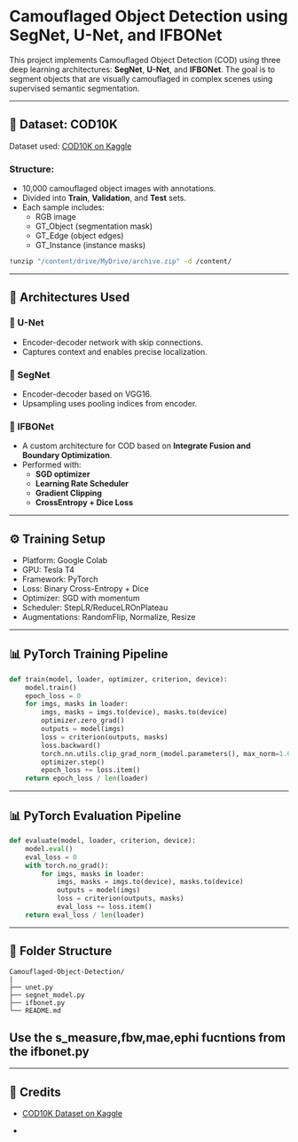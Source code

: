 # Camouflaged Object Detection using SegNet, U-Net, and IFBONet

This project implements Camouflaged Object Detection (COD) using three deep learning architectures: **SegNet**, **U-Net**, and **IFBONet**. The goal is to segment objects that are visually camouflaged in complex scenes using supervised semantic segmentation.

---

## 📁 Dataset: COD10K

Dataset used: [COD10K on Kaggle](https://www.kaggle.com/datasets/getcam/cod10k)

### Structure:

- 10,000 camouflaged object images with annotations.
- Divided into **Train**, **Validation**, and **Test** sets.
- Each sample includes:
  - RGB image
  - GT\_Object (segmentation mask)
  - GT\_Edge (object edges)
  - GT\_Instance (instance masks)

```bash
!unzip "/content/drive/MyDrive/archive.zip" -d /content/
```

---

## 🧠 Architectures Used

### 🔹 U-Net

- Encoder-decoder network with skip connections.
- Captures context and enables precise localization.

### 🔹 SegNet

- Encoder-decoder based on VGG16.
- Upsampling uses pooling indices from encoder.

### 🔹 IFBONet

- A custom architecture for COD based on **Integrate Fusion and Boundary Optimization**.
- Performed with:
  - **SGD optimizer**
  - **Learning Rate Scheduler**
  - **Gradient Clipping**
  - **CrossEntropy + Dice Loss**

---

## ⚙️ Training Setup

- Platform: Google Colab
- GPU: Tesla T4
- Framework: PyTorch
- Loss: Binary Cross-Entropy + Dice
- Optimizer: SGD with momentum
- Scheduler: StepLR/ReduceLROnPlateau
- Augmentations: RandomFlip, Normalize, Resize

---

## 📊 PyTorch Training Pipeline

```python
def train(model, loader, optimizer, criterion, device):
    model.train()
    epoch_loss = 0
    for imgs, masks in loader:
        imgs, masks = imgs.to(device), masks.to(device)
        optimizer.zero_grad()
        outputs = model(imgs)
        loss = criterion(outputs, masks)
        loss.backward()
        torch.nn.utils.clip_grad_norm_(model.parameters(), max_norm=1.0)
        optimizer.step()
        epoch_loss += loss.item()
    return epoch_loss / len(loader)
```

---

## 📊 PyTorch Evaluation Pipeline

```python
def evaluate(model, loader, criterion, device):
    model.eval()
    eval_loss = 0
    with torch.no_grad():
        for imgs, masks in loader:
            imgs, masks = imgs.to(device), masks.to(device)
            outputs = model(imgs)
            loss = criterion(outputs, masks)
            eval_loss += loss.item()
    return eval_loss / len(loader)
```

---

## 📂 Folder Structure

```
Camouflaged-Object-Detection/
|
├── unet.py
├── segnet_model.py
├── ifbonet.py
└── README.md
```
## Use the s_measure,fbw,mae,ephi fucntions from the ifbonet.py

---

## 🙌 Credits

- [COD10K Dataset on Kaggle](https://www.kaggle.com/datasets/getcam/cod10k)

- 


